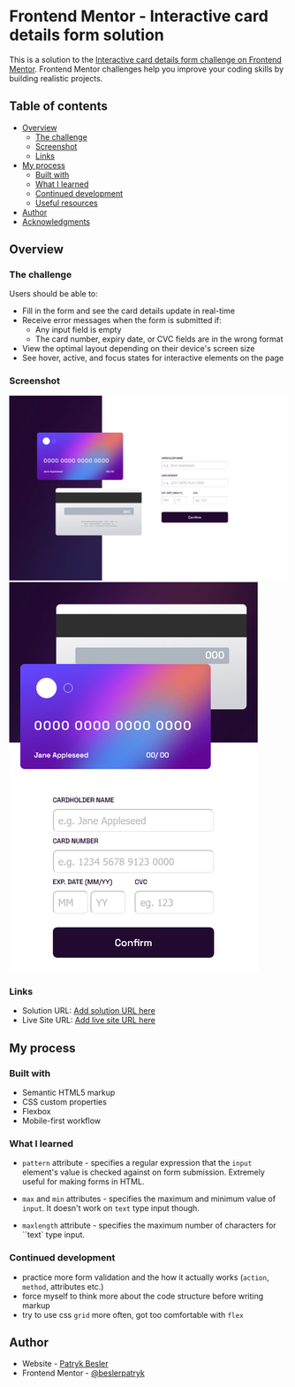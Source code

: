 # Frontend Mentor - Interactive card details form solution

This is a solution to the [Interactive card details form challenge on Frontend Mentor](https://www.frontendmentor.io/challenges/interactive-card-details-form-XpS8cKZDWw). Frontend Mentor challenges help you improve your coding skills by building realistic projects.

## Table of contents

-   [Overview](#overview)
    -   [The challenge](#the-challenge)
    -   [Screenshot](#screenshot)
    -   [Links](#links)
-   [My process](#my-process)
    -   [Built with](#built-with)
    -   [What I learned](#what-i-learned)
    -   [Continued development](#continued-development)
    -   [Useful resources](#useful-resources)
-   [Author](#author)
-   [Acknowledgments](#acknowledgments)

## Overview

### The challenge

Users should be able to:

-   Fill in the form and see the card details update in real-time
-   Receive error messages when the form is submitted if:
    -   Any input field is empty
    -   The card number, expiry date, or CVC fields are in the wrong format
-   View the optimal layout depending on their device's screen size
-   See hover, active, and focus states for interactive elements on the page

### Screenshot

![](images/screenshot-desktop.png)
![](images/screenshot-mobile.png)

### Links

-   Solution URL: [Add solution URL here](https://your-solution-url.com)
-   Live Site URL: [Add live site URL here](https://beslerpatryk.github.io/interactive-card-details-form/)

## My process

### Built with

-   Semantic HTML5 markup
-   CSS custom properties
-   Flexbox
-   Mobile-first workflow

### What I learned

-   `pattern` attribute - specifies a regular expression that the `input` element's value is checked against on form submission. Extremely useful for making forms in HTML.

-   `max` and `min` attributes - specifies the maximum and minimum value of `input`. It doesn't work on `text` type input though.
-   `maxlength` attribute - specifies the maximum number of characters for ``text` type input.

### Continued development

-   practice more form validation and the how it actually works (`action`, `method`, attributes etc.)
-   force myself to think more about the code structure before writing markup
-   try to use css `grid` more often, got too comfortable with `flex`

## Author

-   Website - [Patryk Besler](https://besler.tech)
-   Frontend Mentor - [@beslerpatryk](https://www.frontendmentor.io/profile/beslerpatryk)
